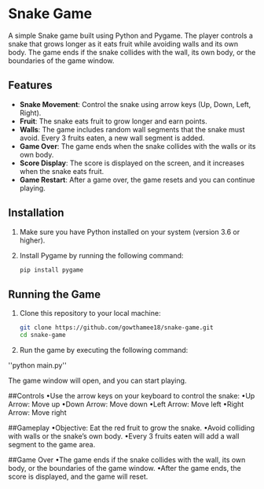 # Snake Game

A simple Snake game built using Python and Pygame. The player controls a snake that grows longer as it eats fruit while avoiding walls and its own body. The game ends if the snake collides with the wall, its own body, or the boundaries of the game window.

## Features

- **Snake Movement**: Control the snake using arrow keys (Up, Down, Left, Right).
- **Fruit**: The snake eats fruit to grow longer and earn points.
- **Walls**: The game includes random wall segments that the snake must avoid. Every 3 fruits eaten, a new wall segment is added.
- **Game Over**: The game ends when the snake collides with the walls or its own body.
- **Score Display**: The score is displayed on the screen, and it increases when the snake eats fruit.
- **Game Restart**: After a game over, the game resets and you can continue playing.

## Installation

1. Make sure you have Python installed on your system (version 3.6 or higher).
2. Install Pygame by running the following command:

   ```bash
   pip install pygame

## Running the Game

1. Clone this repository to your local machine:

   ```bash
   git clone https://github.com/gowthamee18/snake-game.git
   cd snake-game

2.	Run the game by executing the following command:

''python main.py''

The game window will open, and you can start playing.

##Controls
	•Use the arrow keys on your keyboard to control the snake:
	•Up Arrow: Move up
	•Down Arrow: Move down
	•Left Arrow: Move left
	•Right Arrow: Move right

##Gameplay
	•Objective: Eat the red fruit to grow the snake.
	•Avoid colliding with walls or the snake’s own body.
	•Every 3 fruits eaten will add a wall segment to the game area.

##Game Over
	•The game ends if the snake collides with the wall, its own body, or the boundaries of the game window.
	•After the game ends, the score is displayed, and the game will reset.
